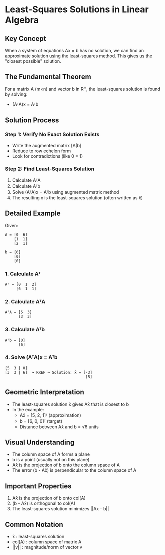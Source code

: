# Least-Squares Solutions in Linear Algebra

## Key Concept
When a system of equations Ax = b has no solution, we can find an approximate solution using the least-squares method. This gives us the "closest possible" solution.

## The Fundamental Theorem
For a matrix A (m×n) and vector b in Rᵐ, the least-squares solution is found by solving:
* (AᵀA)x = Aᵀb

## Solution Process
### Step 1: Verify No Exact Solution Exists
* Write the augmented matrix [A|b]
* Reduce to row echelon form
* Look for contradictions (like 0 = 1)

### Step 2: Find Least-Squares Solution
1. Calculate AᵀA
2. Calculate Aᵀb
3. Solve (AᵀA)x = Aᵀb using augmented matrix method
4. The resulting x is the least-squares solution (often written as x̂)

## Detailed Example
Given:
```
A = [0  6]
    [1  1]
    [2  1]

b = [6]
    [0]
    [0]
```

### 1. Calculate Aᵀ
```
Aᵀ = [0  1  2]
     [6  1  1]
```

### 2. Calculate AᵀA
```
AᵀA = [5  3]
      [3  3]
```

### 3. Calculate Aᵀb
```
Aᵀb = [0]
      [6]
```

### 4. Solve (AᵀA)x = Aᵀb
```
[5  3 | 0]
[3  3 | 6]  → RREF → Solution: x̂ = [-3]
                                    [5]
```

## Geometric Interpretation
* The least-squares solution x̂ gives Ax̂ that is closest to b
* In the example:
  * Ax̂ = [5, 2, 1]ᵀ (approximation)
  * b = [6, 0, 0]ᵀ (target)
  * Distance between Ax̂ and b = √6 units

## Visual Understanding
* The column space of A forms a plane
* b is a point (usually not on this plane)
* Ax̂ is the projection of b onto the column space of A
* The error (b - Ax̂) is perpendicular to the column space of A

## Important Properties
1. Ax̂ is the projection of b onto col(A)
2. (b - Ax̂) is orthogonal to col(A)
3. The least-squares solution minimizes ||Ax - b||

## Common Notation
* x̂ : least-squares solution
* col(A) : column space of matrix A
* ||v|| : magnitude/norm of vector v
